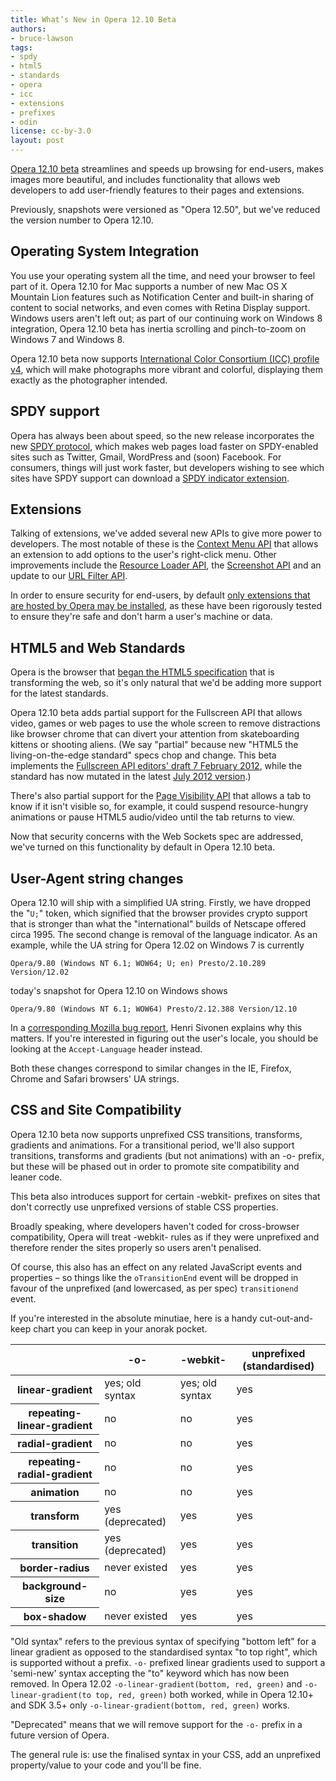 ```yaml
---
title: What’s New in Opera 12.10 Beta
authors:
- bruce-lawson
tags:
- spdy
- html5
- standards
- opera
- icc
- extensions
- prefixes
- odin
license: cc-by-3.0
layout: post
---
```


<p><a href="http://www.opera.com/browser/next/">Opera 12.10 beta</a> streamlines and speeds up browsing for end-users, makes images more beautiful, and includes functionality that allows web developers to add user-friendly features to their pages and extensions.</p>
<p>Previously, snapshots were versioned as &quot;Opera 12.50&quot;, but we&#39;ve reduced the version number to Opera 12.10.</p>

<h2>Operating System Integration</h2>

<p>You use your operating system all the time, and need your browser to feel part of it. Opera 12.10 for Mac supports a number of new Mac OS X Mountain Lion features such as Notification Center and built-in sharing of content to social networks, and even comes with Retina Display support. Windows users aren&#39;t left out; as part of our continuing work on Windows 8 integration, Opera 12.10 beta has inertia scrolling and pinch-to-zoom on Windows 7 and Windows 8.</p>

<p>Opera 12.10 beta now supports <a href="http://www.color.org/version4html.xalter">International Color Consortium (ICC) profile v4</a>, which will make photographs more vibrant and colorful, displaying them exactly as the photographer intended.</p>

<h2>SPDY support</h2>

<p>Opera has always been about speed, so the new release incorporates the new <a href="http://en.wikipedia.org/wiki/SPDY">SPDY protocol</a>, which makes web pages load faster on SPDY-enabled sites such as Twitter, Gmail, WordPress and (soon) Facebook. For consumers, things will just work faster, but developers wishing to see which sites have SPDY support can download a <a href="https://addons.opera.com/de/extensions/details/spdy-indicator/">SPDY indicator extension</a>.</p>

<h2>Extensions</h2>

<p>Talking of extensions, we&#39;ve added several new APIs to give more power to developers. The most notable of these is the <a href="http://dev.opera.com/articles/view/extensions-api-contextmenu/">Context Menu API</a> that allows an extension to add options to the user&#39;s right-click menu. Other improvements include the <a href="http://dev.opera.com/articles/view/extensions-api-resourceloader/">Resource Loader API</a>, the <a href="http://dev.opera.com/articles/view/extensions-api-screenshot/">Screenshot API</a> and an update to our <a href="http://dev.opera.com/articles/view/extensions-api-urlfilter/">URL Filter API</a>.</p>

<p>In order to ensure security for end-users, by default <a href="http://my.opera.com/desktopteam/blog/2012/09/06/increased-security-when-installing-extensions">only extensions that are hosted by Opera may be installed</a>, as these have been rigorously tested to ensure they&#39;re safe and don&#39;t harm a user&#39;s machine or data.</p>

<h2>HTML5 and Web Standards</h2>

<p>Opera is the browser that <a href="http://www.whatwg.org/specs/web-apps/current-work/multipage/introduction.html#history-1">began the HTML5 specification</a> that is transforming the web, so it&#39;s only natural that we&#39;d be adding more support for the latest standards.</p>

<p>Opera 12.10 beta adds partial support for the Fullscreen API that allows video, games or web pages to use the whole screen to remove distractions like browser chrome that can divert your attention from skateboarding kittens or shooting aliens. (We say &quot;partial&quot; because new &quot;HTML5 the living-on-the-edge standard&quot; specs chop and change. This beta implements the <a href="http://dvcs.w3.org/hg/fullscreen/raw-file/529a67b8d9f3/Overview.html" rel="nofollow">Fullscreen API editors&#39; draft 7 February 2012</a>, while the standard has now mutated in the latest <a href="http://dvcs.w3.org/hg/fullscreen/raw-file/tip/Overview.html" rel="nofollow">July 2012 version</a>.)</p>

<p>There&#39;s also partial support for the <a href="http://www.w3.org/TR/page-visibility/">Page Visibility API</a> that allows a tab to know if it isn&#39;t visible so, for example, it could suspend resource-hungry animations or pause HTML5 audio/video until the tab returns to view.</p>

<p>Now that security concerns with the Web Sockets spec are addressed, we&#39;ve turned on this functionality by default in Opera 12.10 beta.</p>

 <h2>User-Agent string changes</h2>
<p>Opera 12.10 will ship with a simplified UA string. Firstly, we have dropped the &quot;<code>U;</code>&quot; token, which signified that the browser provides crypto support that is stronger than what the &quot;international&quot; builds of Netscape offered circa 1995. The second change is removal of the language indicator. As an example, while the UA string for Opera 12.02 on Windows 7 is currently</p>

<pre><code>Opera/9.80 (Windows NT 6.1; WOW64; U; en) Presto/2.10.289 Version/12.02</code></pre>

<p>today&#39;s snapshot for Opera 12.10 on Windows shows</p>

<pre><code>Opera/9.80 (Windows NT 6.1; WOW64) Presto/2.12.388 Version/12.10</code></pre>

<p>In a <a href="https://bugzilla.mozilla.org/show_bug.cgi?id=572656#c0">corresponding Mozilla bug report</a>, Henri Sivonen explains why this matters. If you&#39;re interested in figuring out the user&#39;s locale, you should be looking at the <code>Accept-Language</code> header instead.</p>
<p>Both these changes correspond to similar changes in the IE, Firefox, Chrome and Safari browsers&#39; UA strings.</p>
<h2 id="prefixes">CSS and Site Compatibility</h2>

<p>Opera 12.10 beta now supports unprefixed CSS transitions, transforms, gradients and animations. For a transitional period, we&#39;ll also support transitions, transforms and gradients (but not animations) with an -o- prefix, but these will be phased out in order to promote site compatibility and leaner code.</p>

<p>This beta also introduces support for certain -webkit- prefixes on sites that don&#39;t correctly use unprefixed versions of stable CSS properties.</p>
<p class="note">Broadly speaking, where developers haven&#39;t coded for cross-browser compatibility, Opera will treat -webkit- rules as if they were unprefixed and therefore render the sites properly so users aren&#39;t penalised.</p>

<p>Of course, this also has an effect on any related JavaScript events and properties – so things like the <code>oTransitionEnd</code> event will be dropped in favour of the unprefixed (and lowercased, as per spec) <code>transitionend</code> event.</p>

<p>If you&#39;re interested in the absolute minutiae, here is a handy cut-out-and-keep chart you can keep in your anorak pocket.</p>

<table>
 <thead>
  <tr>
   <th></th>
   <th id="prefixesColHdr2">-o-</th>
   <th id="prefixesColHdr3">-webkit-</th>
   <th id="prefixesColHdr4">unprefixed (standardised)</th>
  </tr>
 </thead>
 <tbody>
  <tr>
   <th id="prefixesRowHdr2">linear-gradient</th>
   <td headers="prefixesColHdr2 prefixesRowHdr2">yes; old syntax</td>
   <td headers="prefixesColHdr3 prefixesRowHdr2">yes; old syntax</td>
   <td headers="prefixesColHdr4 prefixesRowHdr2">yes</td>
  </tr>
  <tr>
   <th id="prefixesRowHdr2">repeating-linear-gradient</th>
   <td headers="prefixesColHdr2 prefixesRowHdr2">no</td>
   <td headers="prefixesColHdr3 prefixesRowHdr2">no</td>
   <td headers="prefixesColHdr4 prefixesRowHdr2">yes</td>
  </tr>
  <tr>
   <th id="prefixesRowHdr2">radial-gradient</th>
   <td headers="prefixesColHdr2 prefixesRowHdr2">no</td>
   <td headers="prefixesColHdr3 prefixesRowHdr2">no</td>
   <td headers="prefixesColHdr4 prefixesRowHdr2">yes</td>
  </tr>
    <tr>
   <th id="prefixesRowHdr2">repeating-radial-gradient</th>
   <td headers="prefixesColHdr2 prefixesRowHdr2">no</td>
   <td headers="prefixesColHdr3 prefixesRowHdr2">no</td>
   <td headers="prefixesColHdr4 prefixesRowHdr2">yes</td>
  </tr>
  <tr>
   <th id="prefixesRowHdr3">animation</th>
   <td headers="prefixesColHdr2 prefixesRowHdr3">no</td>
   <td headers="prefixesColHdr3 prefixesRowHdr3">no</td>
   <td headers="prefixesColHdr4 prefixesRowHdr3">yes</td>
  </tr>
  <tr>
   <th id="prefixesRowHdr4">transform</th>
   <td headers="prefixesColHdr2 prefixesRowHdr4">yes (deprecated)</td>
   <td headers="prefixesColHdr3 prefixesRowHdr4">yes</td>
   <td headers="prefixesColHdr4 prefixesRowHdr4">yes</td>
  </tr>
  <tr>
   <th id="prefixesRowHdr5">transition</th>
   <td headers="prefixesColHdr2 prefixesRowHdr5">yes (deprecated)</td>
   <td headers="prefixesColHdr3 prefixesRowHdr5">yes</td>
   <td headers="prefixesColHdr4 prefixesRowHdr5">yes</td>
  </tr>
  <tr>
   <th id="prefixesRowHdr6">border-radius</th>
   <td headers="prefixesColHdr2 prefixesRowHdr6">never existed</td>
   <td headers="prefixesColHdr3 prefixesRowHdr6">yes</td>
   <td headers="prefixesColHdr4 prefixesRowHdr6">yes</td>
  </tr>
  <tr>
   <th id="prefixesRowHdr7">background-size</th>
   <td headers="prefixesColHdr2 prefixesRowHdr7">no</td>
   <td headers="prefixesColHdr3 prefixesRowHdr7">yes</td>
   <td headers="prefixesColHdr4 prefixesRowHdr7">yes</td>
  </tr>
  <tr>
   <th id="prefixesRowHdr8">box-shadow</th>
   <td headers="prefixesColHdr2 prefixesRowHdr8">never existed</td>
   <td headers="prefixesColHdr3 prefixesRowHdr8">yes</td>
   <td headers="prefixesColHdr4 prefixesRowHdr8">yes</td>
  </tr>
 </tbody>
</table>
<p>&quot;Old syntax&quot; refers to the previous syntax of specifying &quot;bottom left&quot; for a linear gradient as opposed to the standardised syntax &quot;to top right&quot;, which is supported without a prefix. <code>-o-</code> prefixed linear gradients used to support a &#39;semi-new&#39; syntax accepting the &quot;to&quot; keyword which has now been removed. In Opera 12.02 <code>-o-linear-gradient(bottom, red, green)</code> and <code>-o-linear-gradient(to top, red, green)</code> both worked, while in Opera 12.10+ and SDK 3.5+ only <code>-o-linear-gradient(bottom, red, green)</code> works.</p>
<p>&quot;Deprecated&quot; means that we will remove support for the <code>-o-</code> prefix in a future version of Opera.</p>

<p class="note">The general rule is: use the finalised syntax in your CSS, add an unprefixed property/value to your code and you&#39;ll be fine.</p>

